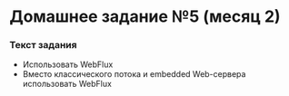 # Домашнее задание №5 (месяц 2)

### Текст задания
* Использовать WebFlux
* Вместо классического потока и embedded Web-сервера использовать WebFlux
